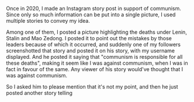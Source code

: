 Once in 2020, I made an Instagram story post in support of communism. Since only so much information can be put into a single picture, I used multiple stories to convey my idea.

Among one of them, I posted a picture highlighting the deaths under Lenin, Stalin and Mao Zedong. I posted it to point out the mistakes by those leaders because of which it occurred, and suddenly one of my followers screenshotted that story and posted it on his story, with my username displayed. And he posted it saying that "communism is responsible for all these deaths", making it seem like I was against communism, when I was in fact in favour of the same. Any viewer of his story would've thought that I was against communism.

So I asked him to please mention that it's not my point, and then he just posted another story telling